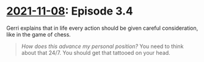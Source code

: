 # [2021-11-08](https://s3.amazonaws.com/writecomments.com/transcripts/27c3534a4b318c71ab0b4cd9c56f5e36.csv): Episode 3.4

Gerri explains that in life every action should be given careful consideration, like in the game of chess.

> *How does this advance my personal position?* You need to think about that 24/7. You should get that tattooed on your head.
